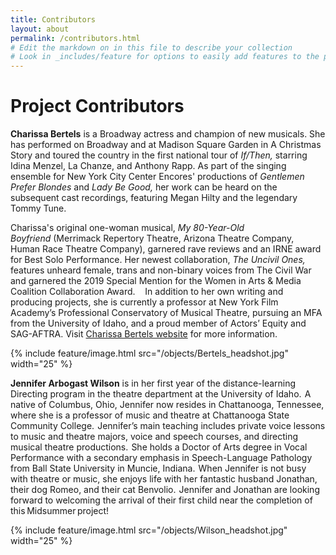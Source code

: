 ```yaml
---
title: Contributors
layout: about
permalink: /contributors.html
# Edit the markdown on in this file to describe your collection
# Look in _includes/feature for options to easily add features to the page
---
```


# Project Contributors

**Charissa Bertels** is a Broadway actress and champion of new musicals. She has performed on Broadway and at Madison Square Garden in A Christmas Story and toured the country in the first national tour of *If/Then,* starring Idina Menzel, La Chanze, and Anthony Rapp. As part of the singing ensemble for New York City Center Encores' productions of *Gentlemen Prefer Blondes* and *Lady Be Good,* her work can be heard on the subsequent cast recordings, featuring Megan Hilty and the legendary Tommy Tune.  

Charissa's original one-woman musical, *My 80-Year-Old Boyfriend* (Merrimack Repertory Theatre, Arizona Theatre Company, Human Race Theatre Company), garnered rave reviews and an IRNE award for Best Solo Performance. Her newest collaboration, *The Uncivil Ones,* features unheard female, trans and non-binary voices from The Civil War and garnered the 2019 Special Mention for the Women in Arts & Media Coalition Collaboration Award. 
 
In addition to her own writing and producing projects, she is currently a professor at New York Film Academy’s Professional Conservatory of Musical Theatre, pursuing an MFA from the University of Idaho, and a proud member of Actors’ Equity and SAG-AFTRA. Visit [Charissa Bertels website](https://www.charissa.nyc/) for more information.

{% include feature/image.html src="/objects/Bertels_headshot.jpg" width="25" %}

**Jennifer Arbogast Wilson** is in her first year of the distance-learning Directing program in the theatre department at the University of Idaho.  A native of Columbus, Ohio, Jennifer now resides in Chattanooga, Tennessee, where she is a professor of music and theatre at Chattanooga State Community College.  Jennifer’s main teaching includes private voice lessons to music and theatre majors, voice and speech courses, and directing musical theatre productions.  She holds a Doctor of Arts degree in Vocal Performance with a secondary emphasis in Speech-Language Pathology from Ball State University in Muncie, Indiana.  When Jennifer is not busy with theatre or music, she enjoys life with her fantastic husband Jonathan, their dog Romeo, and their cat Benvolio.  Jennifer and Jonathan are looking forward to welcoming the arrival of their first child near the completion of this Midsummer project!

{% include feature/image.html src="/objects/Wilson_headshot.jpg" width="25" %}

